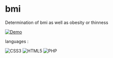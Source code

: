 # bmi

Determination of bmi as well as obesity or thinness

[![Demo](https://img.shields.io/badge/Demo-1572B6?logoColor=white&style=flat-square)](https://4mir.ir/github/bmi/index.php)

languages :

![CSS3](https://img.shields.io/badge/CSS3-1572B6?logo=CSS3&logoColor=white&style=for-the-badge)
![HTML5](https://img.shields.io/badge/HTML5-E34F26?logo=HTML5&logoColor=white&style=for-the-badge)
![PHP](https://img.shields.io/badge/PHP-777BB4?logo=PHP&logoColor=white&style=for-the-badge)
